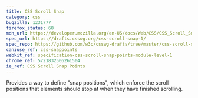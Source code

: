 ```yaml
---
title: CSS Scroll Snap
category: css
bugzilla: 1231777
firefox_status: 68
mdn_url: https://developer.mozilla.org/en-US/docs/Web/CSS/CSS_Scroll_Snap
spec_url: https://drafts.csswg.org/css-scroll-snap-1/
spec_repo: https://github.com/w3c/csswg-drafts/tree/master/css-scroll-snap-1
caniuse_ref: css-snappoints
webkit_ref: specification-css-scroll-snap-points-module-level-1
chrome_ref: 5721832506261504
ie_ref: CSS Scroll Snap Points
---
```


Provides a way to define "snap positions", which enforce the scroll positions that elements should stop at when they have finished scrolling.
